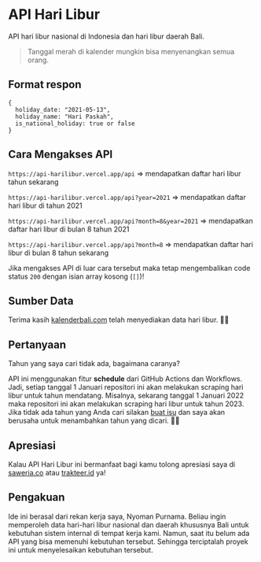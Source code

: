 # API Hari Libur

API hari libur nasional di Indonesia dan hari libur daerah Bali.

> Tanggal merah di kalender mungkin bisa menyenangkan semua orang.

## Format respon

```
{
  holiday_date: "2021-05-13",
  holiday_name: "Hari Paskah",
  is_national_holiday: true or false
}
```

## Cara Mengakses API

`https://api-harilibur.vercel.app/api` => mendapatkan daftar hari libur tahun sekarang

`https://api-harilibur.vercel.app/api?year=2021` => mendapatkan daftar hari libur di tahun 2021

`https://api-harilibur.vercel.app/api?month=8&year=2021` => mendapatkan daftar hari libur di bulan 8 tahun 2021

`https://api-harilibur.vercel.app/api?month=8` => mendapatkan daftar hari libur di bulan 8 tahun sekarang

Jika mengakses API di luar cara tersebut maka tetap mengembalikan code status `200` dengan isian array kosong (`[]`)!

## Sumber Data

Terima kasih [kalenderbali.com](http://kalenderbali.com) telah menyediakan data hari libur. 🙏🏻

## Pertanyaan

Tahun yang saya cari tidak ada, bagaimana caranya?

API ini menggunakan fitur **schedule** dari GitHub Actions dan Workflows. Jadi, setiap tanggal 1 Januari repositori ini akan melakukan scraping hari libur untuk tahun mendatang. Misalnya, sekarang tanggal 1 Januari 2022 maka repositori ini akan melakukan scraping hari libur untuk tahun 2023. Jika tidak ada tahun yang Anda cari silakan [buat isu](https://github.com/kresnasatya/api-harilibur/issues) dan saya akan berusaha untuk menambahkan tahun yang dicari. 🙏🏻

## Apresiasi

Kalau API Hari Libur ini bermanfaat bagi kamu tolong apresiasi saya di [saweria.co](https://saweria.co/satyakresna) atau [trakteer.id](https://trakteer.id/satyakresna) ya!

## Pengakuan

Ide ini berasal dari rekan kerja saya, Nyoman Purnama. Beliau ingin memperoleh data hari-hari libur nasional dan daerah khususnya Bali untuk kebutuhan sistem internal di tempat kerja kami. Namun, saat itu belum ada API yang bisa memenuhi kebutuhan tersebut. Sehingga terciptalah proyek ini untuk menyelesaikan kebutuhan tersebut.
